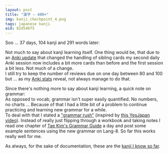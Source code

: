 ```yaml
---
layout: post
title: "漢字 — 400+"
img: kanji_checkpoint_4.png
tags: japanese kanji
aid: 82d546f5
---
```


Soo ... 37 days, 104 kanji and 291 words later:

Not much to say about kanji learning itself. One thing would be, that due to an [Anki update](http://ankisrs.net/docs/changes.html#changes-in-2.0.13) that changed the handling of sibling cards my second daily Anki session now includes a bit more cards than before and the first session a bit less. Not much of a change.  
I still try to keep the number of reviews due on one day between 80 and 100 but ... as my [Anki stats](/assets/img/blog/anki_stats_131109.png) reveal, not always manage to do that.

Since there's nothing more to say about kanji learning, a quick note on grammar:  
As opposed to vocab, grammar isn't super easily quantified. No numbers, no charts ... Because of that I had a little bit of a problem to continue practicing and learning new grammar for a while.  
To deal with that I stated a ["grammar rush"](http://moc.sirtetris.com/grammar_rush/) (inspired by [this YesJapan video](https://www.youtube.com/watch?v=l-9H_vAx8-I#t=6m57s)). Instead of really just flipping through a workbook and taking notes I read one chapter of [Tae Kim's Grammar Guide](http://www.guidetojapanese.org/learn/grammar) a day and post some example sentences using the new grammar on Lang-8. So far this works really well for me.

As always, for the sake of documentation, these are the [kanji I know so far](/assets/dl/kanji_checkpoint_4).